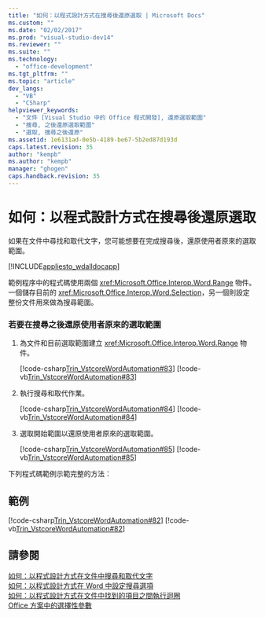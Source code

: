 ```yaml
---
title: "如何：以程式設計方式在搜尋後還原選取 | Microsoft Docs"
ms.custom: ""
ms.date: "02/02/2017"
ms.prod: "visual-studio-dev14"
ms.reviewer: ""
ms.suite: ""
ms.technology: 
  - "office-development"
ms.tgt_pltfrm: ""
ms.topic: "article"
dev_langs: 
  - "VB"
  - "CSharp"
helpviewer_keywords: 
  - "文件 [Visual Studio 中的 Office 程式開發], 還原選取範圍"
  - "搜尋, 之後還原選取範圍"
  - "選取, 搜尋之後還原"
ms.assetid: 1e6131ad-0e5b-4189-be67-5b2ed87d193d
caps.latest.revision: 35
author: "kempb"
ms.author: "kempb"
manager: "ghogen"
caps.handback.revision: 35
---
```

# 如何：以程式設計方式在搜尋後還原選取
  如果在文件中尋找和取代文字，您可能想要在完成搜尋後，還原使用者原來的選取範圍。  
  
 [!INCLUDE[appliesto_wdalldocapp](../vsto/includes/appliesto-wdalldocapp-md.md)]  
  
 範例程序中的程式碼使用兩個 <xref:Microsoft.Office.Interop.Word.Range> 物件。  一個儲存目前的 <xref:Microsoft.Office.Interop.Word.Selection>，另一個則設定整份文件用來做為搜尋範圍。  
  
### 若要在搜尋之後還原使用者原來的選取範圍  
  
1.  為文件和目前選取範圍建立 <xref:Microsoft.Office.Interop.Word.Range> 物件。  
  
     [!code-csharp[Trin_VstcoreWordAutomation#83](../snippets/csharp/VS_Snippets_OfficeSP/Trin_VstcoreWordAutomation/CS/ThisDocument.cs#83)]
     [!code-vb[Trin_VstcoreWordAutomation#83](../snippets/visualbasic/VS_Snippets_OfficeSP/Trin_VstcoreWordAutomation/VB/ThisDocument.vb#83)]  
  
2.  執行搜尋和取代作業。  
  
     [!code-csharp[Trin_VstcoreWordAutomation#84](../snippets/csharp/VS_Snippets_OfficeSP/Trin_VstcoreWordAutomation/CS/ThisDocument.cs#84)]
     [!code-vb[Trin_VstcoreWordAutomation#84](../snippets/visualbasic/VS_Snippets_OfficeSP/Trin_VstcoreWordAutomation/VB/ThisDocument.vb#84)]  
  
3.  選取開始範圍以還原使用者原來的選取範圍。  
  
     [!code-csharp[Trin_VstcoreWordAutomation#85](../snippets/csharp/VS_Snippets_OfficeSP/Trin_VstcoreWordAutomation/CS/ThisDocument.cs#85)]
     [!code-vb[Trin_VstcoreWordAutomation#85](../snippets/visualbasic/VS_Snippets_OfficeSP/Trin_VstcoreWordAutomation/VB/ThisDocument.vb#85)]  
  
 下列程式碼範例示範完整的方法：  
  
## 範例  
 [!code-csharp[Trin_VstcoreWordAutomation#82](../snippets/csharp/VS_Snippets_OfficeSP/Trin_VstcoreWordAutomation/CS/ThisDocument.cs#82)]
 [!code-vb[Trin_VstcoreWordAutomation#82](../snippets/visualbasic/VS_Snippets_OfficeSP/Trin_VstcoreWordAutomation/VB/ThisDocument.vb#82)]  
  
## 請參閱  
 [如何：以程式設計方式在文件中搜尋和取代文字](../vsto/how-to-programmatically-search-for-and-replace-text-in-documents.md)   
 [如何：以程式設計方式在 Word 中設定搜尋選項](../vsto/how-to-programmatically-set-search-options-in-word.md)   
 [如何：以程式設計方式在文件中找到的項目之間執行迴圈](../vsto/how-to-programmatically-loop-through-found-items-in-documents.md)   
 [Office 方案中的選擇性參數](../vsto/optional-parameters-in-office-solutions.md)  
  
  
